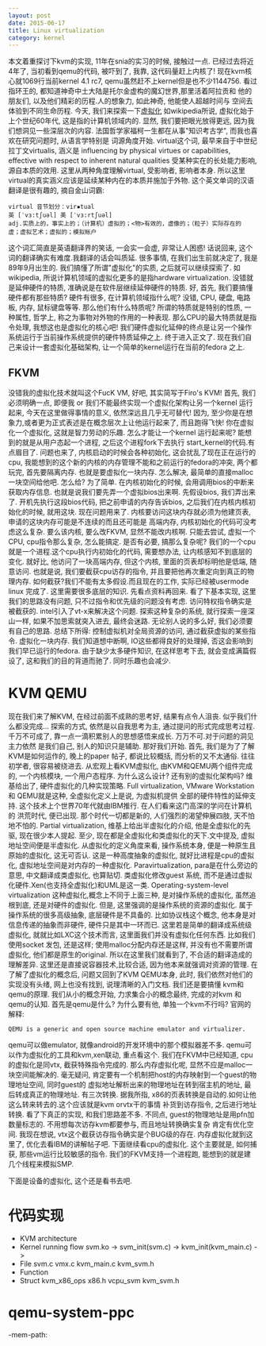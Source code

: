 ```yaml
---
layout: post
date: 2015-06-17
title: Linux virtualization
category: kernel
---
```


本文着重探讨下kvm的实现, 11年在snia的实习的时候, 接触过一点.
已经过去将近4年了,  当初看到qemu的代码, 被吓到了, 我靠, 这代码量赶上内核了!
现在kvm核心就1069行当前kernel 4.1 rc7, qemu虽然赶不上kernel但是也不少1144756.
看过指环王的, 都知道神奇中土大陆是托尔金虚构的魔幻世界,那里活着阿拉贡和
他的朋友们, 以及他们精彩的历程.人的想象力, 如此神奇, 他能使人超越时间与
空间去体验到不同生命历程.
今天, 我们来探索一下[虚拟化](https://en.wikipedia.org/wiki/Virtualization)
如wikipedia所说, 虚拟化始于上个世纪60年代, 这是指的计算机领域内的.
显然, 我们要把眼光放得更远, 因为我们想洞见一些深层次的内容.
法国哲学家福柯一生都在从事"知识考古学", 而我也喜欢在研究问题时, 从语言学特别是
词源角度开始. virtual这个词, 最早来自于中世纪拉丁文virtualis, 涵义是
influencing by physical virtues or capabilities, 
effective with respect to inherent natural qualities
受某种实在的长处能力影响, 源自本质的效用.
这里从两种角度理解virtual, 受影响者, 影响者本身.
所以这里virtual的真实涵义应该是延续某种内在的本质并施加于外物.
这个英文单词的汉语翻译是很有趣的, 摘自金山词霸:

	virtual 音节划分：vir▪tual
	英 [ˈvɜ:tʃuəl] 美 [ˈvɜ:rtʃuəl]
	adj.实质上的，事实上的；（计算机）虚拟的；<物>有效的，虚像的；（粒子）实际存在的
	虚；虚拟艺术；虚拟的；模拟帐户
这个词汇简直是英语翻译界的笑话, 一会实一会虚, 非常让人困惑!
话说回来, 这个词的翻译确实有难度.我翻译的话会叫质延.
很多事情, 在我们出生前就决定了, 我是89年9月出生的.
我们搞懂了所谓"虚拟化"的实质, 之后就可以继续探索了.
如wikipedia, 所说计算机领域的虚拟化更多的是指hardware virtualization.
没错就是延伸硬件的特质, 准确说是在软件层继续延伸硬件的特质.
好, 首先, 我们要搞懂硬件都有那些特质? 硬件有很多, 在计算机领域指什么呢?
没错, CPU, 硬盘, 电路板, 内存, 鼠标键盘等等. 那么他们有什么特质呢?
所谓的特质就是特别的性质, 一种属性, 哲学上, 称之为事物对外物的作用的一种表现.
那么CPU的最大特质就是指令处理, 我想这也是虚拟化的核心吧!
我们硬件虚拟化延伸的终点是让另一个操作系统运行于当前操作系统提供的硬件特质延伸之上. 
终于进入正文了. 现在我们自己来设计一套虚拟化基础架构, 让一个简单的kernel运行在当前的fedora
之上.

## FKVM
没错我的虚拟化技术就叫这个FucK VM, 好吧, 其实简写于Firo's KVM!
首先, 我们必须明确一点, 即便我 or 我们不能最终实现一个虚拟化架构让另一个kernel
运行起来, 今天在这里做得事情的意义, 依然深远且几乎无可替代!
因为, 至少你是在想象力,或者更为正式表述是在概念层次上让他运行起来了, 而且跑得飞快!
你在虚拟化一个虚拟化, 这就是智力劳动的乐趣.
怎么才能让一个kernel 运行起来呢? 能想到的就是从用户态起一个进程, 之后这个进程fork下去执行
start_kernel的代码.有点眉目了. 问题也来了, 内核启动的时候会各种初始化, 这会扰乱了现在正在运行的
cpu, 我能想到的这个新的内核的内存管理不能和之前运行的fedora的冲突, 两个都玩完, 首先要隔离内存.
也就是要虚拟化一块内存. 怎么解决, 最简单的直接malloc一块空间给他吧. 怎么给? 为了简单.
在内核初始化的时候, 会用调用bios的中断来获取内存信息.
也就是说我们要先弄一个虚拟bios出来啊. 先假设bios, 我们弄出来了.
开机先执行这段bios代码, 把之前申请的内存告诉bios, 之后我们在内核内核初始化的时候, 就用这块.
现在问题用来了. 内核要访问这块内存就必须为他建页表, 申请的这块内存可能是不连续的而且还可能是
高端内存, 内核初始化的代码可没考虑这么复杂. 要么该内核, 要么改FKVM, 显然不能改内核啊.
只能去尝试, 虚拟一个CPU, cpu指令那么复杂, 怎么能搞定. 是否有必要, 搞那么复杂呢?
我们的一个cpu就是一个进程.这个cpu执行内初始化的代码, 需要想办法, 让内核感知不到底层的变化.
就好比, 他访问了一块高端内存, 但这个内核, 里面的页表却标明他是低端, 随意访问.
也就是说, 我们要截获cpu访存的指令, 并且要把他再次重定向到真正的物理内存.
如何截获?我们不能有太多假设.而且现在的工作, 实际已经被usermode linux 完成了.
这里需要很多底层的知识. 先看点资料再回来.
看了下基本实现, 这里我们的思路没有问题, 只不过指令和优先级的问题没有考虑.
访问特权指令确实是被截获的. intel引入了vt-x来解决这个问题.
探索这种复杂的系统, 就行探索一座深山一样, 如果不加思索就突入进去, 最终会迷路.
无论别人说的多么好, 我们必须要有自己的思路.
总结下所得:
控制虚拟机对全局资源的访问, 通过截获虚拟的某些指令.
虚拟化一块内存.
我们知道想中断啊, IO这些都得良好的处理掉, 否这会影响到我们早已运行的fedora.
由于缺少太多硬件知识, 在这样思考下去, 就会变成满篇假设了, 这和我们的目的背道而驰了.
同时乐趣也会减少.

# KVM QEMU
现在我们来了解KVM, 在经过前面不成熟的思考好, 结果有点令人沮丧. 似乎我们什么都没完成...
探索的方式, 依然是以自我思考为主, 通过提问的形式完成思考过程.
千万不可成了, 靠一点一滴积累别人的思想感悟来成长. 万万不可.对于问题的洞见主力依然
是我们自己, 别人的知识只是辅助. 那好我们开始.
首先, 我们是为了了解KVM是如何运作的, 晚上的paper 帖子, 都说比较概括, 而分析的又不太通俗.
往往初学者, 很容易被绕进去.
从宏观上看KVM虚拟化, 由KVM和QEMU两个组件完成的, 一个内核模块, 一个用户态程序.
为什么这么设计? 还有别的虚拟化架构吗? 维基给出了, 硬件虚拟化的几种实现策略.
Full virtualization,  VMware Workstation 和 QEMU就是这种, 全虚拟化定义上是说, 为虚拟机提供
全部的硬件特性的延伸支持. 这个技术上个世界70年代就由IBM推行. 在人们看来这门高深的学问在计算机的
洪荒时代, 便已出现. 那个时代一切都是新的, 人们强烈的渴望伸展四肢, 天不怕地不怕的.
Partial virtualization, 维基上给出半虚拟化的介绍, 他是全虚拟化的先驱, 现在很少本人提起.
至少, 现在都是全虚拟化和类虚拟化的天下.文中提及, 虚拟地址空间便是半虚拟化.
从虚拟化的定义角度来看, 操作系统本身, 便是一种原生且原始的虚拟化, 这无可否认.
这是一种高度抽象的虚拟化, 就好比进程是cpu的虚拟化, 虚拟地址空间是对内存的一种虚拟化.
Paravirtualization, para是在什么旁边的意思, 中文翻译成类虚拟化, 也算贴切.
类虚拟化修改guest 系统, 而不是通过虚拟化硬件.Xen(也支持全虚拟化)和UML是这一类.
Operating-system-level virtualization
这种虚拟化,概念上不同于上面三种, 是对操作系统的虚拟化, 虽然追根到底, 还是对硬件的虚拟化.
但是, 这里强调的是操作系统的资源的虚拟化. 属于操作系统的很多高级抽象, 底层硬件是不具备的.
比如协议栈这个概念, 他本身是对信息传递的抽象而非硬件, 硬件只是其中一环而已.
这里若是简单的翻译成系统级虚拟化, 就就比如LXC这个技术而言, 这里面我们并没有虚拟化任何东西.
比如我们使用socket 发包, 还是这样; 使用malloc分配内存还是这样, 并没有也不需要所谓虚拟化, 
他们都是原生的original.  所以在这里我们就看到了, 不合适的翻译造成的理解差异.
这里还是直接说容器技术,比较合适, 因为他本来就强调对资源的管理.
在了解了虚拟化的概念后, 问题又回到了KVM QEMU本身, 此时, 我们依然对他们的实现没有头绪,
网上也没有找到, 说理清晰的入门文档. 我们还是要搞懂 kvm和qemu的原理.
我们从小的概念开始, 力求集合小的概念最终, 完成的对kvm 和 qemu的认知.
首先是qemu是什么? 为什么要有他, 单独一个kvm不行吗?
官网的解释:

	QEMU is a generic and open source machine emulator and virtualizer.
qemu可以做emulator, 就像android的开发环境中的那个模拟器差不多.
qemu可以作为虚拟化的工具和kvm,xen联动, 重点看这个.
我们在FKVM中已经知道, cpu的虚拟化是同vtx, 截获特殊指令完成的.
那么内存虚拟化呢, 显然不应是malloc一块空间能解决的.
毫无疑问, 肯定要有一个机制把host的内存映射到一个guest的物理地址空间, 同时guest的
虚拟地址解析出来的物理地址在转到宿主机的地址, 最后转成真正的物理地址. 有三次转换.
据我所指, x86的页表转换是自动的.如何让他这么转来转去的.这个应该就是kvm orvtx干的事情
补货到访存指令, 之后进行地址转换. 看了下真正的实现, 和我们思路差不多.
不同点, guest的物理地址是用pfn加数量标志的. 不用想每次访存kvm都要参与, 而且地址转换确实复杂
肯定有优化空间. 我现在想说, vtx这个截获访存指令确实是个BUG级的存在.
内存虚拟化就到这里了, 优化去看IBM的讲解帖子吧.
下面继续看cpu的虚拟化. 这个主要就是, 如何捕获, 那些vm运行比较敏感的指令.
我们的FKVM支持一个进程跑, 能想到的就是建几个线程来模拟SMP.

下面是设备的虚拟化, 这个还是看书去吧.

# 代码实现
* KVM architecture
* Kernel running flow
  svm.ko -> svm_init(svm.c) -> kvm_init(kvm_main.c) ->
* File
  svm.c vmx.c kvm_main.c kvm_svm.h
* Function
* Struct
  kvm_x86_ops x86.h
  vcpu_svm    kvm_svm.h


# qemu-system-ppc
-mem-path:



